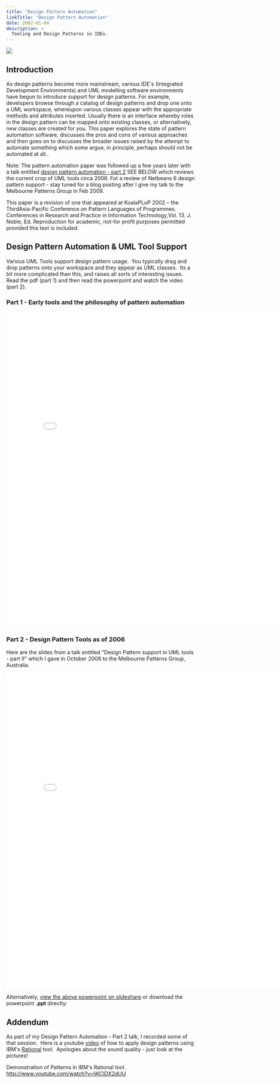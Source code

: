 ```yaml
---
title: "Design Pattern Automation"
linkTitle: "Design Pattern Automation"
date: 2002-01-04
description: >
  Tooling and Design Patterns in IDEs.
---
```


![](http://www.andypatterns.com/files/56881233035290bgDSC1195.jpg)

## Introduction

As design patterns become more mainstream, various IDE's (Integrated Development Environments) and UML modelling software environments have begun to introduce support for design patterns. For example, developers browse through a catalog of design patterns and drop one onto a UML workspace, whereupon various classes appear with the appropriate methods and attributes inserted. Usually there is an interface whereby roles in the design pattern can be mapped onto existing classes, or alternatively, new classes are created for you. This paper explores the state of pattern automation software, discusses the pros and cons of various approaches and then goes on to discusses the broader issues raised by the attempt to automate something which some argue, in principle, perhaps should not be automated at all..

Note: The pattern automation paper was followed up a few years later with a talk entitled [design pattern automation - part 2](http://www.andypatterns.com/index.php/design_patterns/pattern_automation/) SEE BELOW which reviews the current crop of UML tools circa 2006.  Fot a review of Netbeans 6 design pattern support - stay tuned for a blog posting after I give my talk to the Melbourne Patterns Group in Feb 2009.

This paper is a revision of one that appeared at KoalaPLoP 2002 – the ThirdAsia-Pacific Conference on Pattern Languages of Programmes.  Conferences in Research and Practice in Information Technology,Vol. 13. J. Noble, Ed. Reproduction for academic, not-for profit purposes permitted provided this text is included.

## Design Pattern Automation & UML Tool Support

Various UML Tools support design pattern usage.  You typically drag and drop patterns onto your workspace and they appear as UML classes.  Its a bit more complicated than this, and raises all sorts of interesting issues.  Read the pdf (part 1) and then read the powerpoint and watch the video (part 2).

### Part 1 - Early tools and the philosophy of pattern automation

<iframe src="/files/andybulkapatternautomation.html" name="frame1" scrolling="yes" frameborder="yes" align="center" height = "842px" width = "800">
</iframe>

### Part 2 - Design Pattern Tools as of 2006

Here are the slides from a talk entitled "Design Pattern support in UML tools - part II" which I gave in October 2006 to the Melbourne Patterns Group, Australia.

<iframe src="/files/representingpatternsinumlandybulkaoct2006.html" name="frame1" scrolling="yes" frameborder="yes" align="center" height = "842px" width = "800">
</iframe>

Alternatively, [view the above powerpoint on slideshare](http://www.slideshare.net/tcab22/representing-design-patterns-in-uml-andy-bulka-oct2006-presentation?type=powerpoint) or download the powerpoint **.ppt** directly:

## Addendum

As part of my Design Pattern Automation - Part 2 talk, I recorded some of that session.  Here is a youtube [video](http://www.youtube.com/watch?v=IjKClDX2dUU) of how to apply design patterns using IBM's [Rational](http://www-01.ibm.com/software/rational/uml/products.html) tool.  Apologies about the sound quality - just look at the pictures!

Demonstration of Patterns in IBM's Rational tool.
http://www.youtube.com/watch?v=IjKClDX2dUU
